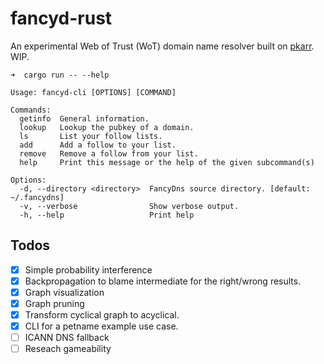 # fancyd-rust

An experimental Web of Trust (WoT) domain name resolver built on [pkarr](https://github.com/nuhvi/pkarr). WIP.

```
➜  cargo run -- --help

Usage: fancyd-cli [OPTIONS] [COMMAND]

Commands:
  getinfo  General information.
  lookup   Lookup the pubkey of a domain.
  ls       List your follow lists.
  add      Add a follow to your list.
  remove   Remove a follow from your list.
  help     Print this message or the help of the given subcommand(s)

Options:
  -d, --directory <directory>  FancyDns source directory. [default: ~/.fancydns]
  -v, --verbose                Show verbose output.
  -h, --help                   Print help
```



## Todos

- [x] Simple probability interference
- [x] Backpropagation to blame intermediate for the right/wrong results.
- [x] Graph visualization
- [x] Graph pruning
- [x] Transform cyclical graph to acyclical.
- [x] CLI for a petname example use case.
- [ ] ICANN DNS fallback
- [ ] Reseach gameability